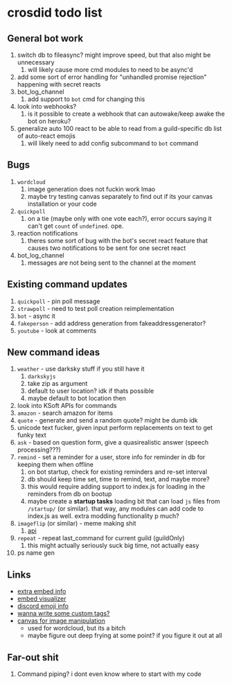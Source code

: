 # crosdid todo list

## General bot work

1. switch db to fileasync? might improve speed, but that also might be unnecessary
   1. will likely cause more cmd modules to need to be async'd
2. add some sort of error handling for "unhandled promise rejection" happening with secret reacts
3. bot_log_channel
   1. add support to `bot` cmd for changing this
4. look into webhooks?
   1. is it possible to create a webhook that can autowake/keep awake the bot on heroku?
5. generalize auto 100 react to be able to read from a guild-specific db list of auto-react emojis
   1. will likely need to add config subcommand to `bot` command

## Bugs

1. `wordcloud`
   1. image generation does not fuckin work lmao
   2. maybe try testing canvas separately to find out if its your canvas installation or your code
2. `quickpoll`
   1. on a tie (maybe only with one vote each?), error occurs saying it can't get `count` of `undefined`. ope.
3. reaction notifications
   1. theres some sort of bug with the bot's secret react feature that causes two notifications to be sent for one secret react
4. bot_log_channel
   1. messages are not being sent to the channel at the moment

## Existing command updates

1. `quickpoll` - pin poll message
2. `strawpoll` - need to test poll creation reimplementation
3. `bot` - async it
4. `fakeperson` - add address generation from fakeaddressgenerator?
5. `youtube` - look at comments

## New command ideas

1. `weather` - use darksky stuff if you still have it
   1. `darkskyjs`
   2. take zip as argument
   3. default to user location? idk if thats possible
   4. maybe default to bot location then
2. look into KSoft APIs for commands
3. `amazon` - search amazon for items
4. `quote` - generate and send a random quote? might be dumb idk
5. unicode text fucker, given input perform replacements on text to get funky text
6. `ask` - based on question form, give a quasirealistic answer (speech processing???)
7. `remind` - set a reminder for a user, store info for reminder in db for keeping them when offline
   1. on bot startup, check for existing reminders and re-set interval
   2. db should keep time set, time to remind, text, and maybe more?
   3. this would require adding support to index.js for loading in the reminders from db on bootup
   4. maybe create a **startup tasks** loading bit that can load `js` files from `/startup/` (or similar). that way, any modules can add code to index.js as well. extra modding functionality p much?
8. `imageflip` (or similar) - meme making shit
   1. [api](https://imgflip.com/api)
9. `repeat` - repeat last_command for current guild (guildOnly)
    1. this might actually seriously suck big time, not actually easy
10. ps name gen

## Links

- [extra embed info](https://discordjs.guide/popular-topics/embeds.html#embed-preview)
- [embed visualizer](https://leovoel.github.io/embed-visualizer/)
- [discord emoji info](https://github.com/AnIdiotsGuide/discordjs-bot-guide/blob/master/coding-guides/using-emojis.md)
- [wanna write some custom tags?](https://developer.mozilla.org/en-US/docs/Web/JavaScript/Reference/Template_literals#Tagged_templates)
- [canvas for image manipulation](https://discordjs.guide/popular-topics/canvas.html#setting-up-canvas)
  - used for wordcloud, but its a bitch
  - maybe figure out deep frying at some point? if you figure it out at all

## Far-out shit

1. Command piping? i dont even know where to start with my code

